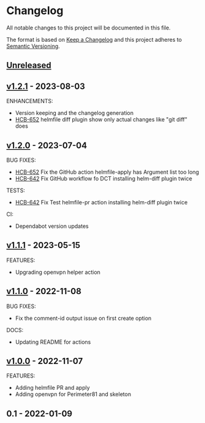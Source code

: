# Changelog

All notable changes to this project will be documented in this file.

The format is based on [Keep a Changelog](http://keepachangelog.com/) and this
project adheres to [Semantic Versioning](http://semver.org/).


## [Unreleased]


## [v1.2.1] - 2023-08-03

ENHANCEMENTS:

- Version keeping and the changelog generation
- [HCB-652] helmfile diff plugin show only actual changes like "git diff" does


## [v1.2.0] - 2023-07-04

BUG FIXES:

- [HCB-652] Fix the GitHub action helmfile-apply has Argument list too long
- [HCB-642] Fix GitHub workflow fo DCT installing helm-diff plugin twice

TESTS:

- [HCB-642] Fix Test helmfile-pr action installing helm-diff plugin twice

CI:

- Dependabot version updates


## [v1.1.1] - 2023-05-15

FEATURES:

- Upgrading openvpn helper action


## [v1.1.0] - 2022-11-08

BUG FIXES:

- Fix the comment-id output issue on first create option

DOCS:

- Updating README for actions


## [v1.0.0] - 2022-11-07

FEATURES:

- Adding helmfile PR and apply
- Adding openvpn for Perimeter81 and skeleton


## 0.1 - 2022-01-09


[Unreleased]: https://github.com/huma-engineering/huma-common-actions/compare/v1.2.1...HEAD
[v1.2.1]: https://github.com/huma-engineering/huma-common-actions/compare/v1.2.0...v1.2.1
[v1.2.0]: https://github.com/huma-engineering/huma-common-actions/compare/v1.1.1...v1.2.0
[v1.1.1]: https://github.com/huma-engineering/huma-common-actions/compare/v1.1.0...v1.1.1
[v1.1.0]: https://github.com/huma-engineering/huma-common-actions/compare/v1.0.0...v1.1.0
[v1.0.0]: https://github.com/huma-engineering/huma-common-actions/compare/0.1...v1.0.0
[HCB-652]: https://medopadteam.atlassian.net/browse/HCB-652
[HCB-642]: https://medopadteam.atlassian.net/browse/HCB-642
